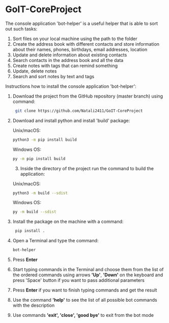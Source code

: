 # GoIT-CoreProject
The console application 'bot-helper' is a useful helper that is able to sort out such 
tasks:
1. Sort files on your local machine using the path to the folder
2. Create the address book with different contacts and store information about their 
   names, phones, birthdays, email addresses, location
3. Update and delete information about existing contacts
4. Search contacts in the address book and all the data
5. Create notes with tags that can remind something
6. Update, delete notes
7. Search and sort notes by text and tags

Instructions how to install the console application 'bot-helper':
1. Download the project from the GitHub repository (master branch) using command: 
   ```bash  
    git clone https://github.com/Natali2411/GoIT-CoreProject
   ```
2. Download and install python and install 'build' package:
   
   Unix/macOS: 
    ```bash 
   python3 -m pip install build
   ```
    Windows OS:
   ```bash 
   py -m pip install build
   ```
   3. Inside the directory of the project run the command to build the application:
   
   Unix/macOS: 
   ```bash 
   python3 -m build --sdist
   ```
    Windows OS:
   ```bash 
   py -m build --sdist
   ```
4. Install the package on the machine with a command:
   ```bash 
    pip install .
   ```
5. Open a Terminal and type the command:
   ```bash 
   bot-helper
   ```
6. Press <b>Enter</b>
7. Start typing commands in the Terminal and choose them from the list of the ordered 
   commands using arrows <b>'Up'</b>, <b>'Down'</b> on the keyboard and press 'Space' 
   button if you want to pass additional parameters
8. Press <b>Enter</b> if you want to finish typing commands and get the result
9. Use the command <b>'help'</b> to see the list of all possible bot commands with the 
   description
10. Use commands <b>'exit', 'close', 'good bye'</b> to exit from the bot mode